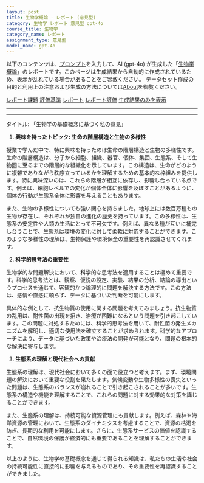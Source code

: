 ```yaml
---
layout: post
title: 生物学概論 - レポート (意見型)
category: 生物学 レポート 意見型 gpt-4o
course_title: 生物学
category_name: レポート
assignment_type: 意見型
model_name: gpt-4o
---
```


以下のコンテンツは、[プロンプト](http://127.0.0.1:8000/generated/生物学/gpt-4o/prompt_レポート-意見型.md)を入力して、AI (gpt-4o) が生成した「[生物学概論](/contents/生物学/)」のレポートです。このページは生成結果から自動的に作成されているため、表示が乱れている場合があることをご容赦ください。
データセット作成の目的と利用上の注意および生成の方法については[About](/About)を御覧ください。

[レポート課題](../レポート課題-意見型)
[評価基準](../評価基準-意見型)
[レポート](../レポート-意見型)
[レポート評価](../レポート評価-意見型)
[生成結果のみを表示](http://127.0.0.1:8000/generated/生物学/gpt-4o/レポート-意見型.md)
  

***
***
  
タイトル: 「生物学の基礎概念に基づく私の意見」

1. **興味を持ったトピック: 生命の階層構造と生物の多様性**

授業で学んだ中で、特に興味を持ったのは生命の階層構造と生物の多様性です。生命の階層構造は、分子から細胞、組織、器官、個体、集団、生態系、そして生物圏に至るまでの階層的な組織化を示しています。この構造は、生命がどのように複雑でありながら秩序立っているかを理解するための基本的な枠組みを提供します。特に興味深いのは、これらの階層が相互に依存し、影響し合っている点です。例えば、細胞レベルでの変化が個体全体に影響を及ぼすことがあるように、個体の行動が生態系全体に影響を与えることもあります。

また、生物の多様性についても強い関心を持ちました。地球上には数百万種もの生物が存在し、それぞれが独自の進化の歴史を持っています。この多様性は、生態系の安定性や人類の生活にとって不可欠です。例えば、異なる種が互いに補完し合うことで、生態系は環境の変化に対して柔軟に対応することができます。このような多様性の理解は、生物保護や環境保全の重要性を再認識させてくれます。

2. **科学的思考法の重要性**

生物学的な問題解決において、科学的な思考法を適用することは極めて重要です。科学的思考法とは、観察、仮説の設定、実験、結果の分析、結論の導出というプロセスを通じて、客観的かつ論理的に問題を解決する方法です。この方法は、感情や直感に頼らず、データに基づいた判断を可能にします。

具体的な例として、抗生物質の使用に関する問題を考えてみましょう。抗生物質の乱用は、耐性菌の出現を招き、治療が困難になるという問題を引き起こしています。この問題に対処するためには、科学的思考法を用いて、耐性菌の発生メカニズムを解明し、適切な使用法を確立することが求められます。科学的なアプローチにより、データに基づいた政策や治療法の開発が可能となり、問題の根本的な解決に寄与します。

3. **生態系の理解と現代社会への貢献**

生態系の理解は、現代社会において多くの面で役立つと考えます。まず、環境問題の解決において重要な役割を果たします。気候変動や生物多様性の喪失といった問題は、生態系のバランスが崩れることで引き起こされることが多いです。生態系の構造や機能を理解することで、これらの問題に対する効果的な対策を講じることができます。

また、生態系の理解は、持続可能な資源管理にも貢献します。例えば、森林や海洋資源の管理において、生態系のダイナミクスを考慮することで、資源の枯渇を防ぎ、長期的な利用を可能にします。さらに、生態系サービスの価値を認識することで、自然環境の保護が経済的にも重要であることを理解することができます。

以上のように、生物学の基礎概念を通じて得られる知識は、私たちの生活や社会の持続可能性に直接的に影響を与えるものであり、その重要性を再認識することができました。
